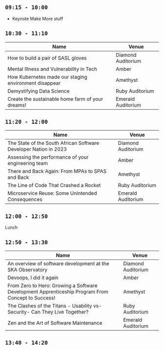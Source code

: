 
## ` 09:15 - 10:00 ` 
- Keynote Make More stuff

## ` 10:30 - 11:10 ` 

|Name|Venue|
|---|---|
|How to build a pair of SASL gloves|Diamond Auditorium|
|Mental Illness and Vulnerability in Tech|Amber|
|How Kubernetes made our staging environment disappear|Amethyst|
|Demystifying Data Science|Ruby Auditorium|
|Create the sustainable home farm of your dreams!|Emerald Auditorium|

## ` 11:20 - 12:00 `

|Name|Venue|
|---|---|
|The State of the South African Software Developer Nation in 2023|Diamond Auditorium|
|Assessing the performance of your engineering team|Amber|
|There and Back Again: From MPAs to SPAS and Back|Amethyst|
|The Line of Code That Crashed a Rocket|Ruby Auditorium|
|Microservice Reuse: Some Unintended Consequences|Emerald Auditorium|

## ` 12:00 - 12:50 `

Lunch

## ` 12:50 - 13:30 `

|Name|Venue|
|---|---|
|An overview of software development at the SKA Observatory|Diamond Auditorium|
|Devoops, I did it again|Amber|
|From Zero to Hero: Growing a Software Development Apprenticeship Program From Concept to Success!|Amethyst|
|The Clashes of the Titans - Usability vs- Security- Can They Live Together?|Ruby Auditorium|
|Zen and the Art of Software Maintenance|Emerald Auditorium|

## ` 13:40 - 14:20 `